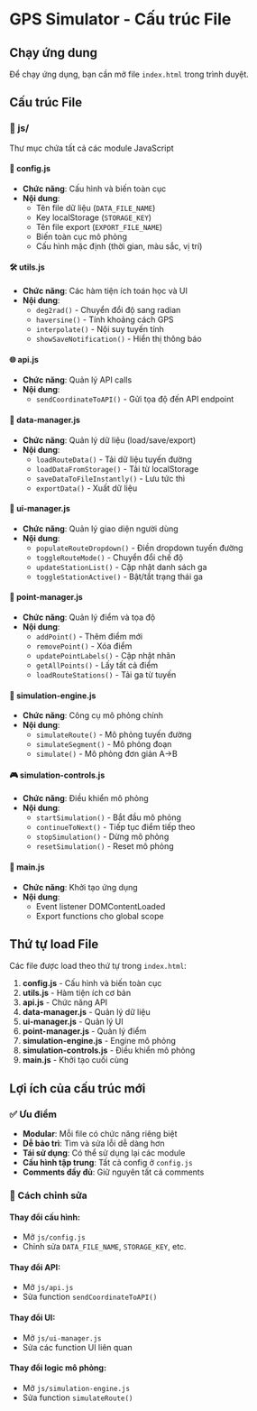 # GPS Simulator - Cấu trúc File

## Chạy ứng dung
Để chạy ứng dụng, bạn cần mở file `index.html` trong trình duyệt.

## Cấu trúc File

### 📁 js/
Thư mục chứa tất cả các module JavaScript

#### 🔧 config.js
- **Chức năng**: Cấu hình và biến toàn cục
- **Nội dung**:
  - Tên file dữ liệu (`DATA_FILE_NAME`)
  - Key localStorage (`STORAGE_KEY`)
  - Tên file export (`EXPORT_FILE_NAME`)
  - Biến toàn cục mô phỏng
  - Cấu hình mặc định (thời gian, màu sắc, vị trí)

#### 🛠️ utils.js
- **Chức năng**: Các hàm tiện ích toán học và UI
- **Nội dung**:
  - `deg2rad()` - Chuyển đổi độ sang radian
  - `haversine()` - Tính khoảng cách GPS
  - `interpolate()` - Nội suy tuyến tính
  - `showSaveNotification()` - Hiển thị thông báo

#### 🌐 api.js
- **Chức năng**: Quản lý API calls
- **Nội dung**:
  - `sendCoordinateToAPI()` - Gửi tọa độ đến API endpoint

#### 💾 data-manager.js
- **Chức năng**: Quản lý dữ liệu (load/save/export)
- **Nội dung**:
  - `loadRouteData()` - Tải dữ liệu tuyến đường
  - `loadDataFromStorage()` - Tải từ localStorage
  - `saveDataToFileInstantly()` - Lưu tức thì
  - `exportData()` - Xuất dữ liệu

#### 🎨 ui-manager.js
- **Chức năng**: Quản lý giao diện người dùng
- **Nội dung**:
  - `populateRouteDropdown()` - Điền dropdown tuyến đường
  - `toggleRouteMode()` - Chuyển đổi chế độ
  - `updateStationList()` - Cập nhật danh sách ga
  - `toggleStationActive()` - Bật/tắt trạng thái ga

#### 📍 point-manager.js
- **Chức năng**: Quản lý điểm và tọa độ
- **Nội dung**:
  - `addPoint()` - Thêm điểm mới
  - `removePoint()` - Xóa điểm
  - `updatePointLabels()` - Cập nhật nhãn
  - `getAllPoints()` - Lấy tất cả điểm
  - `loadRouteStations()` - Tải ga từ tuyến

#### 🚂 simulation-engine.js
- **Chức năng**: Công cụ mô phỏng chính
- **Nội dung**:
  - `simulateRoute()` - Mô phỏng tuyến đường
  - `simulateSegment()` - Mô phỏng đoạn
  - `simulate()` - Mô phỏng đơn giản A→B

#### 🎮 simulation-controls.js
- **Chức năng**: Điều khiển mô phỏng
- **Nội dung**:
  - `startSimulation()` - Bắt đầu mô phỏng
  - `continueToNext()` - Tiếp tục điểm tiếp theo
  - `stopSimulation()` - Dừng mô phỏng
  - `resetSimulation()` - Reset mô phỏng

#### 🚀 main.js
- **Chức năng**: Khởi tạo ứng dụng
- **Nội dung**:
  - Event listener DOMContentLoaded
  - Export functions cho global scope

## Thứ tự load File

Các file được load theo thứ tự trong `index.html`:

1. **config.js** - Cấu hình và biến toàn cục
2. **utils.js** - Hàm tiện ích cơ bản
3. **api.js** - Chức năng API
4. **data-manager.js** - Quản lý dữ liệu
5. **ui-manager.js** - Quản lý UI
6. **point-manager.js** - Quản lý điểm
7. **simulation-engine.js** - Engine mô phỏng
8. **simulation-controls.js** - Điều khiển mô phỏng
9. **main.js** - Khởi tạo cuối cùng

## Lợi ích của cấu trúc mới

### ✅ Ưu điểm
- **Modular**: Mỗi file có chức năng riêng biệt
- **Dễ bảo trì**: Tìm và sửa lỗi dễ dàng hơn
- **Tái sử dụng**: Có thể sử dụng lại các module
- **Cấu hình tập trung**: Tất cả config ở `config.js`
- **Comments đầy đủ**: Giữ nguyên tất cả comments

### 🔧 Cách chỉnh sửa

#### Thay đổi cấu hình:
- Mở `js/config.js`
- Chỉnh sửa `DATA_FILE_NAME`, `STORAGE_KEY`, etc.

#### Thay đổi API:
- Mở `js/api.js`
- Sửa function `sendCoordinateToAPI()`

#### Thay đổi UI:
- Mở `js/ui-manager.js`
- Sửa các function UI liên quan

#### Thay đổi logic mô phỏng:
- Mở `js/simulation-engine.js`
- Sửa function `simulateRoute()`
